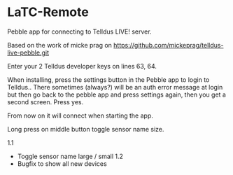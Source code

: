 LaTC-Remote
===========

Pebble app for connecting to Telldus LIVE! server.

Based on the work of micke prag  on https://github.com/mickeprag/telldus-live-pebble.git

Enter your 2 Telldus developer keys on lines 63, 64.

When installing, press the settings button in the Pebble app to login to Telldus..
There sometimes (always?) will be an auth error message at login but then go back to the pebble app and press settings again, then you get a second screen. Press yes.

From now on it will connect when starting the app.

Long press on middle button toggle sensor name size.

1.1 
- Toggle sensor name large / small
1.2
- Bugfix to show all new devices

